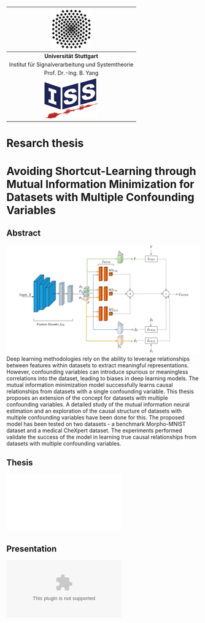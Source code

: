 |![](media/unilogo.gif)                             |
|:-------------------------------------------------:|
|             **Universität Stuttgart**             |
| Institut für Signalverarbeitung und Systemtheorie |
|               Prof. Dr.-Ing. B. Yang              |
|![](media/isslogocolor.gif)                        |

# Resarch thesis

# Avoiding Shortcut-Learning through Mutual Information Minimization for Datasets with Multiple Confounding Variables
                  
## Abstract
![](thesis/figures/MIMM_multiple-1.png) 
Deep learning methodologies rely on the ability to leverage relationships between features within datasets to extract meaningful representations. However, confounding variables can introduce spurious or meaningless correlations into the dataset, leading to biases in deep learning models. The mutual information minimization model successfully learns causal relationships from datasets with a single confounding variable. This thesis proposes an extension of the concept for datasets with multiple confounding variables. A detailed study of the mutual information neural estimation and an exploration of the causal structure of datasets with multiple confounding variables have been done for this. The proposed model has been tested on two datasets - a benchmark Morpho-MNIST dataset and a medical CheXpert dataset. The experiments performed validate the success of the model in learning true causal relationships from datasets with multiple confounding variables.

## Thesis
![Thesis](thesis/iss-thesis.pdf)

## Presentation

![Presentation (PowerPoint)](presentation/ISS_template.ppt)

